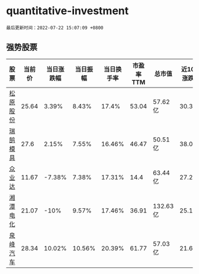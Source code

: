 # quantitative-investment

`最后更新时间：2022-07-22 15:07:09 +0800`

## 强势股票

|股票|当前价|当日涨跌幅|当日振幅|当日换手率|市盈率TTM|总市值|近10日涨跌幅|
|----|----|----|----|----|----|----|----|
|[松原股份](https://xueqiu.com/S/SZ300893)|25.64|3.39%|8.43%|17.4%|53.04|57.62亿|30.35%|
|[瑞鹄模具](https://xueqiu.com/S/SZ002997)|27.6|2.15%|7.55%|16.46%|46.47|50.51亿|38.0%|
|[众业达](https://xueqiu.com/S/SZ002441)|11.67|-7.38%|7.38%|17.31%|14.4|63.44亿|27.26%|
|[湘潭电化](https://xueqiu.com/S/SZ002125)|21.07|-10%|9.57%|17.46%|36.91|132.63亿|25.19%|
|[泉峰汽车](https://xueqiu.com/S/SH603982)|28.34|10.02%|10.56%|20.39%|61.77|57.03亿|21.63%|
